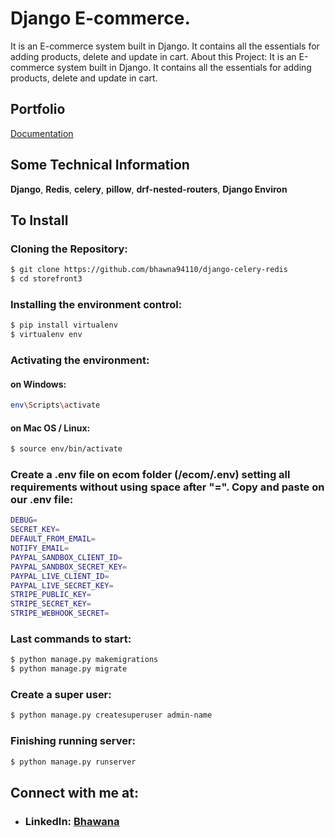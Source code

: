 
# Django E-commerce.

It is an E-commerce system built in Django. It contains all the essentials for adding products, delete and update in cart. About this Project: It is an E-commerce system built in Django. It contains all the essentials for adding products, delete and update in cart.




## Portfolio

[Documentation](https://bhawana.netlify.app/)


## Some Technical Information

  **Django**,
  **Redis**,
  **celery**,
  **pillow**,
  **drf-nested-routers**,
  **Django Environ**


## To Install

### Cloning the Repository:

```bash
$ git clone https://github.com/bhawna94110/django-celery-redis
$ cd storefront3
```

### Installing the environment control:

```bash
$ pip install virtualenv
$ virtualenv env
```

### Activating the environment:

#### on Windows:

```bash
env\Scripts\activate
```

#### on Mac OS / Linux:

```bash
$ source env/bin/activate
```

### Create a .env file on ecom folder (/ecom/.env) setting all requirements without using space after "=". Copy and paste on our .env file:

```bash
DEBUG=
SECRET_KEY=
DEFAULT_FROM_EMAIL=
NOTIFY_EMAIL=
PAYPAL_SANDBOX_CLIENT_ID=
PAYPAL_SANDBOX_SECRET_KEY=
PAYPAL_LIVE_CLIENT_ID=
PAYPAL_LIVE_SECRET_KEY=
STRIPE_PUBLIC_KEY=
STRIPE_SECRET_KEY=
STRIPE_WEBHOOK_SECRET=
```

### Last commands to start:

```bash
$ python manage.py makemigrations
$ python manage.py migrate
```

### Create a super user:

```bash
$ python manage.py createsuperuser admin-name
```

### Finishing running server:

```bash
$ python manage.py runserver
```

    
## Connect with me at:

- ### LinkedIn: [Bhawana](https://www.linkedin.com/in/kbhawna/)


